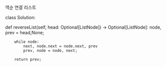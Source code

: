 역순 연결 리스트



class Solution:
   
   def reverseList(self, head: Optional[ListNode]) -> Optional[ListNode]:
        node, prev = head,None;
        
        while node:
            next, node.next = node.next, prev
            prev, node = node, next;
            
        return prev;
